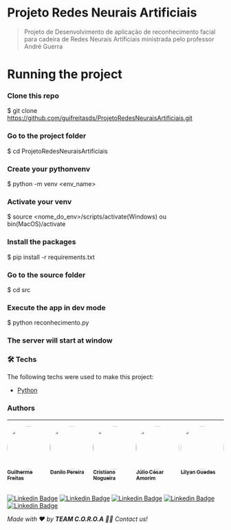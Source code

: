 # Projeto Redes Neurais Artificiais
> Projeto de Desenvolvimento de aplicação de reconhecimento facial para cadeira de Redes Neurais Artificiais ministrada pelo professor André Guerra

# Running the project

### Clone this repo
$ git clone <https://github.com/guifreitasds/ProjetoRedesNeuraisArtificiais.git>

### Go to the project folder
$ cd ProjetoRedesNeuraisArtificiais

### Create your pythonvenv
$ python -m venv <env_name>

### Activate your venv
$ source <nome_do_env>/scripts/activate(Windows) ou bin(MacOS)/activate

### Install the packages
$ pip install -r requirements.txt

### Go to the source folder
$ cd src

### Execute the app in dev mode
$ python reconhecimento.py

### The server will start at window

### 🛠 Techs

The following techs were used to make this project:

* [Python](https://www.python.org/)

### Authors
---
<div style="display: flex; justify-content: space-evenly">
    <a href="https://github.com/guifreitasds">
        <img style="border-radius: 50%;" src="https://avatars.githubusercontent.com/u/99972010?v=4" width="100px;" alt=""/>
        <br>
        <sub><b>Guilherme Freitas</b></sub></a> <a href="https://github.com/guifreitasds" title="Rocketseat">
    </a>

<a href="https://github.com/IamDaniloP">
    <img style="border-radius: 50%;" src="https://avatars.githubusercontent.com/u/115164518?v=4" width="100px;" alt=""/>
    <br />
    <sub><b>Danilo Pereira</b></sub></a> <a href="https://github.com/IamDaniloP" title="Rocketseat"></a>
</a>

<a href="https://github.com/Cristiano-woody">
    <img style="border-radius: 50%;" src="https://media.licdn.com/dms/image/v2/D4D03AQHo2B0t5J16ww/profile-displayphoto-shrink_800_800/profile-displayphoto-shrink_800_800/0/1721675570518?e=1736985600&v=beta&t=0M4YGsGv4O122OPiePwtKN5D9VBoxcIbRsAz1mzXRQI" width="100px;" alt=""/>
    <br />
    <sub><b>Cristiano Nogueira</b></sub></a> <a href="https://github.com/Cristiano-woody" title="Rocketseat"></a>
</a>

<a href="https://github.com/Juliocoi">
    <img style="border-radius: 50%;" src="https://avatars.githubusercontent.com/u/90657177?v=4" width="100px;" alt=""/>
    <br />
    <sub><b>Júlio César Amorim</b></sub></a> <a href="hhttps://github.com/Juliocoi" title="Rocketseat"></a>
</a>

<a href="https://github.com/LilyanGuedes">
    <img style="border-radius: 50%;" src="https://avatars.githubusercontent.com/u/108057303?v=4" width="100px;" alt=""/>
    <br />
    <sub><b>Lilyan Guedes</b></sub></a> <a href="https://github.com/LilyanGuedes" title="Rocketseat"></a>
</a>
</div>




<br>


[![Linkedin Badge](https://img.shields.io/badge/-Guilherme-blue?style=flat-square&logo=Linkedin&logoColor=white&link=https://www.linkedin.com/in/guilherme-freitas-90209a233/)](https://www.linkedin.com/in/guilherme-freitas-90209a233/)
[![Linkedin Badge](https://img.shields.io/badge/-Danilo-blue?style=flat-square&logo=Linkedin&logoColor=white&link=https://www.linkedin.com/in/danilopereirapessoa/)](https://www.linkedin.com/in/danilopereirapessoa/)
[![Linkedin Badge](https://img.shields.io/badge/-Cristiano-blue?style=flat-square&logo=Linkedin&logoColor=white&link=https://www.linkedin.com/in/cristiano-nogueira-122aa2250/)](https://www.linkedin.com/in/cristiano-nogueira-122aa2250/)
[![Linkedin Badge](https://img.shields.io/badge/-Júlio-blue?style=flat-square&logo=Linkedin&logoColor=white&link=https://www.linkedin.com/in/juliocoi/)](https://www.linkedin.com/in/juliocoi/)
[![Linkedin Badge](https://img.shields.io/badge/-Lilyan-blue?style=flat-square&logo=Linkedin&logoColor=white&link=https://www.linkedin.com/in/lilyanguedes/)](https://www.linkedin.com/in/lilyanguedes/)

_Made with ❤️ by __TEAM C.O.R.O.A__ 👋🏽 Contact us!_
